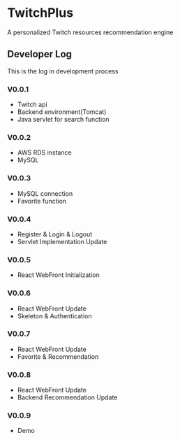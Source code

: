 # TwitchPlus
A personalized Twitch resources recommendation engine
## Developer Log
This is the log in development process
### V0.0.1
* Twitch api
* Backend environment(Tomcat)
* Java servlet for search function
### V0.0.2
* AWS RDS instance
* MySQL
### V0.0.3
* MySQL connection
* Favorite function
### V0.0.4
* Register & Login & Logout
* Servlet Implementation Update
### V0.0.5
* React WebFront Initialization
### V0.0.6
* React WebFront Update
* Skeleton & Authentication
### V0.0.7
* React WebFront Update
* Favorite & Recommendation
### V0.0.8
* React WebFront Update
* Backend Recommendation Update
### V0.0.9
* Demo

